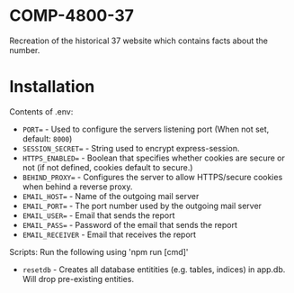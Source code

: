 # COMP-4800-37
Recreation of the historical 37 website which contains facts about the number.

# Installation

Contents of .env:
 - `PORT=` - Used to configure the servers listening port (When not set, default: `8000`)
 - `SESSION_SECRET=` - String used to encrypt express-session.
 - `HTTPS_ENABLED=` - Boolean that specifies whether cookies are secure or not (if not defined, cookies default to secure.)
 - `BEHIND_PROXY=` - Configures the server to allow HTTPS/secure cookies when behind a reverse proxy.
 - `EMAIL_HOST=` - Name of the outgoing mail server
 - `EMAIL_PORT=` - The port number used by the outgoing mail server
 - `EMAIL_USER=` - Email that sends the report
 - `EMAIL_PASS=` - Password of the email that sends the report
 - `EMAIL_RECEIVER` - Email that receives the report

Scripts:
Run the following using 'npm run [cmd]'
 - `resetdb` - Creates all database entitities (e.g. tables, indices) in app.db. Will drop pre-existing entities.
